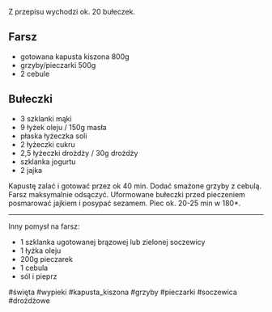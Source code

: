 Z przepisu wychodzi ok. 20 bułeczek.
## Farsz
- gotowana kapusta kiszona 800g
- grzyby/pieczarki 500g
- 2 cebule
## Bułeczki
- 3 szklanki mąki
- 9 łyżek oleju / 150g masła
- płaska łyżeczka soli
- 2 łyżeczki cukru
- 2,5 łyżeczki drożdży / 30g drożdży
- szklanka jogurtu
- 2 jajka

Kapustę zalać i gotować przez ok 40 min. Dodać smażone grzyby z cebulą. Farsz maksymalnie odsączyć.
Uformowane bułeczki przed pieczeniem posmarować jajkiem i posypać sezamem.
Piec ok. 20-25 min w 180*.

---

Inny pomysł na farsz:
- 1 szklanka ugotowanej brązowej lub zielonej soczewicy
- 1 łyżka oleju
- 200g pieczarek
- 1 cebula
- sól i pieprz

#święta #wypieki #kapusta_kiszona #grzyby #pieczarki #soczewica #drożdżowe 